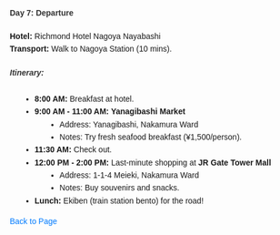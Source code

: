 <!DOCTYPE html>
<html>
<head>
    <title>Day 7</title>
    <style>
        body {
            font-family: Arial, sans-serif;
            line-height: 1.6;
            margin: 20px;
        }
        h4, h5 {
            color: #333;
        }
        ul {
            list-style-type: disc;
            margin-left: 20px;
        }
        a {
            color: #007BFF;
            text-decoration: none;
        }
        a:hover {
            text-decoration: underline;
        }
    </style>
</head>
<body>
    <div>
        <h4><strong>Day 7: Departure</strong></h4> 
        <p><strong>Hotel:</strong> Richmond Hotel Nagoya Nayabashi<br>
        <strong>Transport:</strong> Walk to Nagoya Station (10 mins).</p>
        <h5>Itinerary:</h5>
        <ul>
            <li><strong>8:00 AM:</strong> Breakfast at hotel.</li>        
            <li><strong>9:00 AM - 11:00 AM:</strong> <strong>Yanagibashi Market</strong>
                <ul>
                    <li>Address: Yanagibashi, Nakamura Ward</li>
                    <li>Notes: Try fresh seafood breakfast (¥1,500/person).</li>
                </ul>
            </li>
            <li><strong>11:30 AM:</strong> Check out.</li>
            <li><strong>12:00 PM - 2:00 PM:</strong> Last-minute shopping at <strong>JR Gate Tower Mall</strong>
                <ul>
                    <li>Address: 1-1-4 Meieki, Nakamura Ward</li>
                    <li>Notes: Buy souvenirs and snacks.</li>
                </ul>
            </li>
            <li><strong>Lunch:</strong> Ekiben (train station bento) for the road!</li>
        </ul>
        <p><a href="https://inducedcandle172.github.io/inducedcandle172">Back to Page</a></p>
    </div>
</body>
</html>